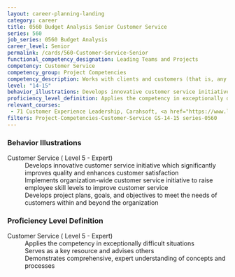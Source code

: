 ```yaml
---
layout: career-planning-landing
category: career
title: 0560 Budget Analysis Senior Customer Service
series: 560
job_series: 0560 Budget Analysis
career_level: Senior
permalink: /cards/560-Customer-Service-Senior
functional_competency_designation: Leading Teams and Projects
competency: Customer Service
competency_group: Project Competencies
competency_description: Works with clients and customers (that is, any individuals who use or receive the services or products that your work unit produces, including the general public, individuals who work in the agency, other agencies, or organizations outside the Government) to assess their needs, provide information or assistance, resolve their problems, or satisfy their expectations; knows about available products and services; is committed to providing quality products and services 
level: "14-15"
behavior_illustrations: Develops innovative customer service initiative which significantly improves quality and enhances customer satisfaction ? Implements organization-wide customer service initiative to raise employee skill levels to improve customer service ? Develops project plans, goals, and objectives to meet the needs of customers within and beyond the organization
proficiency_level_definition: Applies the competency in exceptionally difficult situations ? Serves as a key resource and advises others ? Demonstrates comprehensive, expert understanding of concepts and processes
relevant_courses: 
 - 71 Customer Experience Leadership, Carahsoft, <a href="https://www.linkedin.com/learning/customer-experience-leadership">https://www.linkedin.com/learning/customer-experience-leadership</a>
filters: Project-Competencies-Customer-Service GS-14-15 series-0560
---
```


<div class="desktop:grid-col-6 margin-y-205">
  <div class="border-top-05 bg-white padding-2 shadow-5 height-full members-hover border-1px border-gray-30 border-top-orange radius-lg">
    <h3>Behavior Illustrations</h3>
    <dl class="text-base"><dt>Customer Service ( Level 5 - Expert)</dt><dd>Develops innovative customer service initiative which significantly improves quality and enhances customer satisfaction </dd><dd> Implements organization-wide customer service initiative to raise employee skill levels to improve customer service </dd><dd> Develops project plans, goals, and objectives to meet the needs of customers within and beyond the organization</dd></dl>
  </div>
</div>
<div class="desktop:grid-col-6 margin-y-205">
  <div class="border-top-05 bg-white padding-2 shadow-5 height-full members-hover border-1px border-gray-30 border-top-orange radius-lg">
    <h3>Proficiency Level Definition</h3>
    <dl class="text-base"><dt>Customer Service ( Level 5 - Expert)</dt><dd>Applies the competency in exceptionally difficult situations </dd><dd> Serves as a key resource and advises others </dd><dd> Demonstrates comprehensive, expert understanding of concepts and processes</dd></dl>
  </div>
</div>